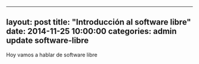 ---
layout: post
title:  "Introducción al software libre"
date:   2014-11-25 10:00:00
categories: admin update software-libre
--

Hoy vamos a hablar de software libre
